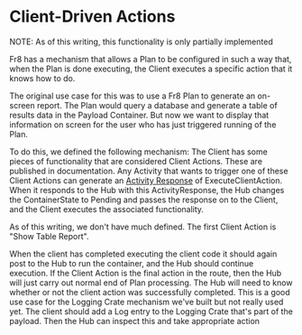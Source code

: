Client-Driven Actions
=====================
NOTE: As of this writing, this functionality is only partially implemented

Fr8 has a mechanism that allows a Plan to be configured in such a way that, when the Plan is done executing, the Client executes a specific action that it knows how to do.

The original use case for this was to use a Fr8 Plan to generate an on-screen report. The Plan would query a database and generate a table of
results data in the Payload Container. But now we want to display that information on screen for the user who has just triggered running 
of the Plan. 

To do this, we defined the following mechanism:
The Client has some pieces of functionality that are considered Client Actions. These are published in documentation. Any Activity that wants
to trigger one of these Client Actions can generate an [Activity Response](/Docs/ForDevelopers/Objects/Activities/ActivityResponses.md) of ExecuteClientAction. When it responds to the Hub with this ActivityResponse,
the Hub changes the ContainerState to Pending and passes the response on to the Client, and the Client executes the associated functionality.

As of this writing, we don't have much defined. The first Client Action is "Show Table Report". 


When the client has completed executing the client code it should again post to the Hub to run the container, and the Hub should continue execution. If the Client Action is the final action in the route, then the Hub will just carry out normal end of Plan processing. 
The Hub will need to know whether or not the client action was successfully completed.
This is a good use case for the Logging Crate mechanism we've built but not really used yet. The client should add a Log entry to the Logging Crate that's part of the payload. Then the Hub can inspect this and take appropriate action
